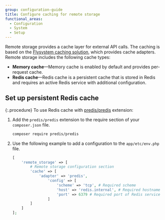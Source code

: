 ```yaml
---
group: configuration-guide
title: Configure caching for remote storage
functional_areas:
  - Configuration
  - System
  - Setup
---
```


Remote storage provides a cache layer for external API calls. The caching is based on the [Flysystem caching solution][flysystem], which provides cache adapters. Remote storage includes the following cache types:

-  **Memory cache**—Memory cache is enabled by default and provides per-request cache.
-  **Redis cache**—Redis cache is a persistent cache that is stored in Redis and requires an active Redis service with additional configuration.

## Set up persistent Redis cache

{:.procedure}
To use Redis cache with [predis/predis][predis] extension:

1. Add the `predis/predis` extension to the require section of your `composer.json` file.

   ```bash
   composer require predis/predis
   ```

1. Use the following example to add a configuration to the `app/etc/env.php` file.

   ```php
   [
       'remote_storage' => [
           # Remote storage configuration section
           'cache' => [
               'adapter' => 'predis',
                   'config' => [
                       'scheme' => 'tcp', # Required scheme
                       'host' => 'redis.internal', # Required hostname of Redis service
                       'port' => 6379 # Required port of Redis service
                   ]
           ]
       ]
   ];
   ```

<!-- link definitions -->
[flysystem]: https://flysystem.thephpleague.com/v1/docs/advanced/caching
[predis]: https://github.com/predis/predis